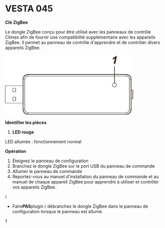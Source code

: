 # VESTA 045

**Clé ZigBee**

Le dongle ZigBee conçu pour être utilisé avec les panneaux de contrôle Climax afin de fournir une compatibilité supplémentaire avec les appareils ZigBee. Il permet au panneau de contrôle d'apprendre et de contrôler divers appareils ZigBee.

![](<.gitbook/assets/0 (38).jpeg>)

**Identifier les pièces**

1.  **LED rouge**

LED allumée : fonctionnement normal

**Opération**

1.  Éteignez le panneau de configuration
2.  Branchez le dongle ZigBee sur le port USB du panneau de commande
3.  Allumer le panneau de commande
4.  Reportez-vous au manuel d'installation du panneau de commande et au manuel de chaque appareil ZigBee pour apprendre à utiliser et contrôler vos appareils ZigBee.

_\\<NOTE>_

-   Faire**PAS**plugin / débranchez le dongle ZigBee dans le panneau de configuration lorsque le panneau est allumé.

1
